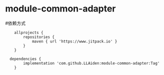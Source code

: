 # module-common-adapter

#依赖方式
~~~
	allprojects {
		repositories {
			maven { url 'https://www.jitpack.io' }
		}
	}
  
  dependencies {
	    implementation 'com.github.LLAiden:module-common-adapter:Tag'
	}
~~~
